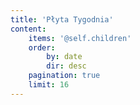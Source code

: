 ```yaml
---
title: 'Płyta Tygodnia'
content:
    items: '@self.children'
    order:
        by: date
        dir: desc
    pagination: true
    limit: 16
---
```


